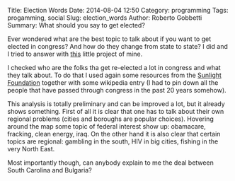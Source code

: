 Title: Election Words
Date: 2014-08-04 12:50
Category: programming
Tags: progamming, social
Slug: election_words
Author: Roberto Gobbetti
Summary: What should you say to get elected?

Ever wondered what are the best topic to talk about if you want to get elected in congress? And how do they change from state to state? I did and I tried to answer with [this](http://gobboph.github.io/election_words/) little project of mine.

I checked who are the folks tha get re-elected a lot in congress and what they talk about. To do that I used again some resources from the [Sunlight Foundation](https://sunlightfoundation.com/) together with some wikipedia entry (I had to pin down all the people that have passed through congress in the past 20 years somehow).

This analysis is totally preliminary and can be improved a lot, but it already shows something. First of all it is clear that one has to talk about their own regional problems (cities and boroughs are popular choices). Hovering around the map some topic of federal interest show up: obamacare, fracking, clean energy, iraq. On the other hand it is also clear that certain topics are regional: gambling in the south, HIV in big cities, fishing in the very North East.

Most importantly though, can anybody explain to me the deal between South Carolina and Bulgaria?